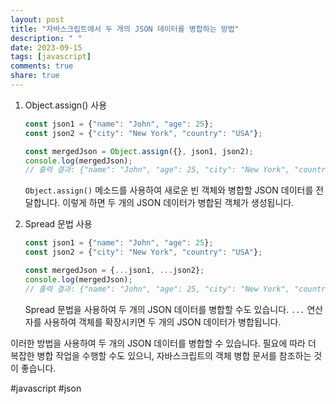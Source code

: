 ```yaml
---
layout: post
title: "자바스크립트에서 두 개의 JSON 데이터를 병합하는 방법"
description: " "
date: 2023-09-15
tags: [javascript]
comments: true
share: true
---
```


1. Object.assign() 사용
   ```javascript
   const json1 = {"name": "John", "age": 25};
   const json2 = {"city": "New York", "country": "USA"};

   const mergedJson = Object.assign({}, json1, json2);
   console.log(mergedJson);
   // 출력 결과: {"name": "John", "age": 25, "city": "New York", "country": "USA"}
   ```
   `Object.assign()` 메소드를 사용하여 새로운 빈 객체와 병합할 JSON 데이터를 전달합니다. 이렇게 하면 두 개의 JSON 데이터가 병합된 객체가 생성됩니다.

2. Spread 문법 사용
   ```javascript
   const json1 = {"name": "John", "age": 25};
   const json2 = {"city": "New York", "country": "USA"};

   const mergedJson = {...json1, ...json2};
   console.log(mergedJson);
   // 출력 결과: {"name": "John", "age": 25, "city": "New York", "country": "USA"}
   ```
   Spread 문법을 사용하여 두 개의 JSON 데이터를 병합할 수도 있습니다. `...` 연산자를 사용하여 객체를 확장시키면 두 개의 JSON 데이터가 병합됩니다.

이러한 방법을 사용하여 두 개의 JSON 데이터를 병합할 수 있습니다. 필요에 따라 더 복잡한 병합 작업을 수행할 수도 있으니, 자바스크립트의 객체 병합 문서를 참조하는 것이 좋습니다.

#javascript #json